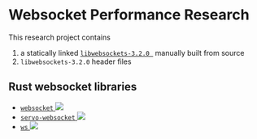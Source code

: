 # Websocket Performance Research

This research project contains

1. a statically linked [`libwebsockets-3.2.0 `](https://github.com/warmcat/libwebsockets/tree/v3.2.0) manually built from source
2. `libwebsockets-3.2.0` header files

## Rust websocket libraries

 - [`websocket` ![](https://img.shields.io/crates/v/websocket)](https://crates.io/crates/websocket)
 - [`servo-websocket` ![](https://img.shields.io/crates/v/servo-websocket)](https://crates.io/crates/servo-websocket)
 - [`ws` ![](https://img.shields.io/crates/v/ws)](https://crates.io/crates/ws)
